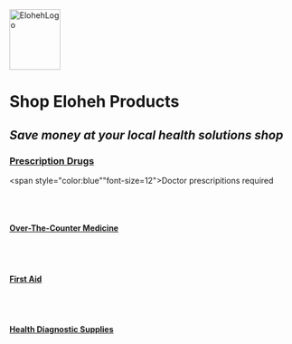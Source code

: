<html>
<head> 
  
</head>

<body>
<img width="90" height="107" alt="ElohehLogo" src="https://github.com/user-attachments/assets/648d4b0d-bb5b-4ff1-a4c2-185ce9060be9" />
<b><h1>Shop Eloheh Products</h1></b>
<i><h2>Save money at your local health solutions shop</h2></i>

<b><u><h3>Prescription Drugs</h3></u></b>
<span style="color:blue""font-size=12">Doctor prescripitions required</span>

<br><br>
  
<b><u><h4>Over-The-Counter Medicine</h4></u></b>



<br><br>

<b><u><h4>First Aid</h4></u></b>



<br><br>


<b><u><h4>Health Diagnostic Supplies</h4></u></b>

